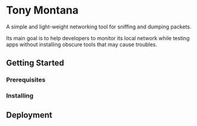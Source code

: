 

# Tony Montana

A simple and light-weight networking tool for sniffing and dumping packets.

Its main goal is to help developers to monitor its local network while testing apps without installing obscure tools that may cause troubles.



## Getting Started


### Prerequisites


### Installing


## Deployment

